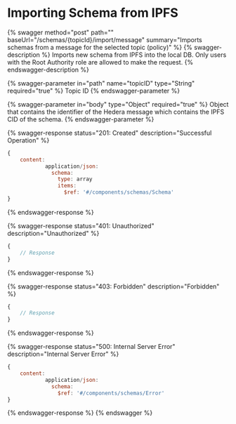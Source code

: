 # Importing Schema from IPFS

{% swagger method="post" path="" baseUrl="/schemas/{topicId}/import/message" summary="Imports schemas from a message for the selected topic (policy)" %}
{% swagger-description %}
Imports new schema from IPFS into the local DB. Only users with the Root Authority role are allowed to make the request.
{% endswagger-description %}

{% swagger-parameter in="path" name="topicID" type="String" required="true" %}
Topic ID
{% endswagger-parameter %}

{% swagger-parameter in="body" type="Object" required="true" %}
Object that contains the identifier of the Hedera message which contains the IPFS CID of the schema.
{% endswagger-parameter %}

{% swagger-response status="201: Created" description="Successful Operation" %}
```javascript
{
    content:
            application/json:
              schema:
                type: array
                items:
                  $ref: '#/components/schemas/Schema'
}
```
{% endswagger-response %}

{% swagger-response status="401: Unauthorized" description="Unauthorized" %}
```javascript
{
    // Response
}
```
{% endswagger-response %}

{% swagger-response status="403: Forbidden" description="Forbidden" %}
```javascript
{
    // Response
}
```
{% endswagger-response %}

{% swagger-response status="500: Internal Server Error" description="Internal Server Error" %}
```javascript
{
    content:
            application/json:
              schema:
                $ref: '#/components/schemas/Error'
}
```
{% endswagger-response %}
{% endswagger %}
